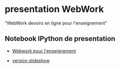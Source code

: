 # presentation WebWork

"WebWork devoirs en ligne pour l'enseignement"

Notebook IPython de presentation 
-------------

* [Webwork pour l'enseignement](http://nbviewer.ipython.org/github/mbuffat/WebWork/blob/master/WebWork.ipynb)

* [version slideshow](http://slideviewer.herokuapp.com/github/mbuffat/WebWork/blob/master/WebWork.slides.html)

